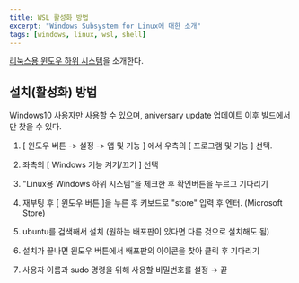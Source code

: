 ```yaml
---
title: WSL 활성화 방법
excerpt: "Windows Subsystem for Linux에 대한 소개"
tags: [windows, linux, wsl, shell]
---
```


[리눅스용 윈도우 하위 시스템](https://ko.wikipedia.org/wiki/%EB%A6%AC%EB%88%85%EC%8A%A4%EC%9A%A9_%EC%9C%88%EB%8F%84%EC%9A%B0_%ED%95%98%EC%9C%84_%EC%8B%9C%EC%8A%A4%ED%85%9C)을 소개한다.



## 설치(활성화) 방법

Windows10 사용자만 사용할 수 있으며, aniversary update 업데이트 이후 빌드에서만 찾을 수 있다.

1. [ 윈도우 버튼 -> 설정 -> 앱 및 기능 ] 에서 우측의 [ 프로그램 및 기능 ] 선택.

2. 좌측의 [ Windows 기능 켜기/끄기 ] 선택

3. "Linux용 Windows 하위 시스템"을 체크한 후 확인버튼을 누르고 기다리기

4. 재부팅 후 [ 윈도우 버튼 ]을 누른 후 키보드로 "store" 입력 후 엔터. (Microsoft Store)

5. ubuntu를 검색해서 설치 (원하는 배포판이 있다면 다른 것으로 설치해도 됨)

6. 설치가 끝나면 윈도우 버튼에서 배포판의 아이콘을 찾아 클릭 후 기다리기

7. 사용자 이름과 sudo 명령을 위해 사용할 비밀번호를 설정 $\rightarrow$ 끝
